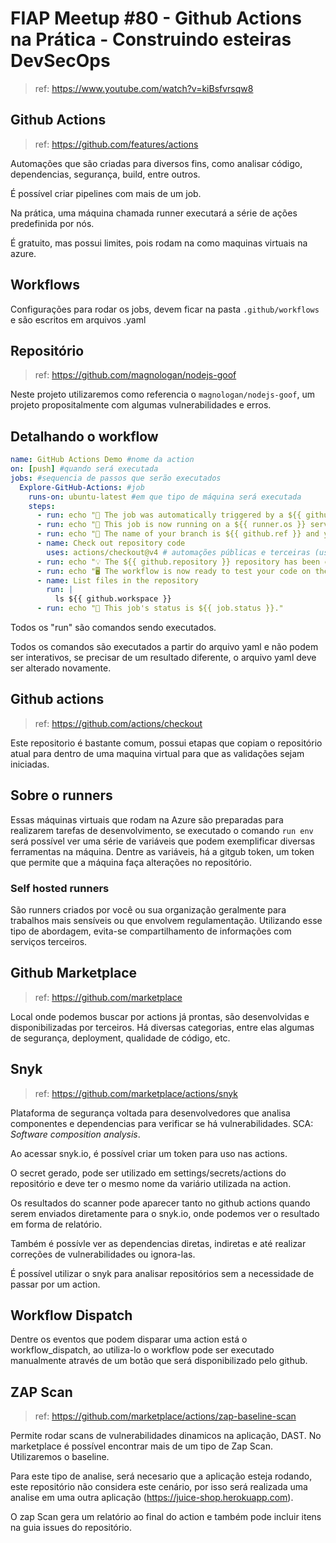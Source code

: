 # FIAP Meetup #80 - Github Actions na Prática - Construindo esteiras DevSecOps

> ref: https://www.youtube.com/watch?v=kiBsfvrsqw8

## Github Actions

> ref: https://github.com/features/actions

Automações que são criadas para diversos fins, como analisar código, dependencias, segurança, build, entre outros.

É possível criar pipelines com mais de um job.

Na prática, uma máquina chamada runner executará a série de ações predefinida por nós.

É gratuito, mas possui limites, pois rodam na como maquinas virtuais na azure.

## Workflows

Configurações para rodar os jobs, devem ficar na pasta `.github/workflows` e são escritos em arquivos .yaml

## Repositório

> ref: https://github.com/magnologan/nodejs-goof

Neste projeto utilizaremos como referencia o `magnologan/nodejs-goof`, um projeto propositalmente com algumas vulnerabilidades e erros.

## Detalhando o workflow

```yaml
name: GitHub Actions Demo #nome da action
on: [push] #quando será executada
jobs: #sequencia de passos que serão executados
  Explore-GitHub-Actions: #job
    runs-on: ubuntu-latest #em que tipo de máquina será executada
    steps:
      - run: echo "🎉 The job was automatically triggered by a ${{ github.event_name }} event."
      - run: echo "🐧 This job is now running on a ${{ runner.os }} server hosted by GitHub!"
      - run: echo "🔎 The name of your branch is ${{ github.ref }} and your repository is ${{ github.repository }}."
      - name: Check out repository code
        uses: actions/checkout@v4 # automações públicas e terceiras (user/repository)
      - run: echo "💡 The ${{ github.repository }} repository has been cloned to the runner."
      - run: echo "🖥️ The workflow is now ready to test your code on the runner."
      - name: List files in the repository
        run: |
          ls ${{ github.workspace }}
      - run: echo "🍏 This job's status is ${{ job.status }}."
```

Todos os "run" são comandos sendo executados.

Todos os comandos são executados a partir do arquivo yaml e não podem ser interativos, se precisar de um resultado diferente, o arquivo yaml deve ser alterado novamente.

## Github actions

> ref: https://github.com/actions/checkout

Este repositorio é bastante comum, possui etapas que copiam o repositório atual para dentro de uma maquina virtual para que as validações sejam iniciadas.

## Sobre o runners

Essas máquinas virtuais que rodam na Azure são preparadas para realizarem tarefas de desenvolvimento, se executado o comando `run env` será possível ver uma série de variáveis que podem exemplificar diversas ferramentas na máquina. Dentre as variáveis, há a gitgub token, um token que permite que a máquina faça alterações no repositório.

### Self hosted runners

São runners criados por você ou sua organização geralmente para trabalhos mais sensíveis ou que envolvem regulamentação. Utilizando esse tipo de abordagem, evita-se compartilhamento de informações com serviços terceiros.

## Github Marketplace

> ref: https://github.com/marketplace

Local onde podemos buscar por actions já prontas, são desenvolvidas e disponibilizadas por terceiros. Há diversas categorias, entre elas algumas de segurança, deployment, qualidade de código, etc.

## Snyk

> ref: https://github.com/marketplace/actions/snyk

Plataforma de segurança voltada para desenvolvedores que analisa componentes e dependencias para verificar se há vulnerabilidades. SCA: _Software composition analysis_.

Ao acessar snyk.io, é possível criar um token para uso nas actions.

O secret gerado, pode ser utilizado em settings/secrets/actions do repositório e deve ter o mesmo nome da variário utilizada na action.

Os resultados do scanner pode aparecer tanto no github actions quando serem enviados diretamente para o snyk.io, onde podemos ver o resultado em forma de relatório.

Também é possívle ver as dependencias diretas, indiretas e até realizar correções de vulnerabilidades ou ignora-las.

É possível utilizar o snyk para analisar repositórios sem a necessidade de passar por um action.

## Workflow Dispatch

Dentre os eventos que podem disparar uma action está o workflow_dispatch, ao utiliza-lo o workflow pode ser executado manualmente através de um botão que será disponibilizado pelo github.

## ZAP Scan

> ref: https://github.com/marketplace/actions/zap-baseline-scan

Permite rodar scans de vulnerabilidades dinamicos na aplicação, DAST. No marketplace é possível encontrar mais de um tipo de Zap Scan. Utilizaremos o baseline.

Para este tipo de analise, será necesario que a aplicação esteja rodando, este repositório não considera este cenário, por isso será realizada uma analise em uma outra aplicação (https://juice-shop.herokuapp.com).

O zap Scan gera um relatório ao final do action e também pode incluir itens na guia issues do repositório.
